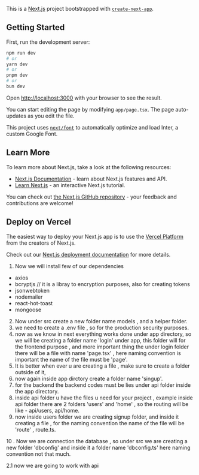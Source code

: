 This is a [Next.js](https://nextjs.org/) project bootstrapped with [`create-next-app`](https://github.com/vercel/next.js/tree/canary/packages/create-next-app).

## Getting Started

First, run the development server:

```bash
npm run dev
# or
yarn dev
# or
pnpm dev
# or
bun dev
```

Open [http://localhost:3000](http://localhost:3000) with your browser to see the result.

You can start editing the page by modifying `app/page.tsx`. The page auto-updates as you edit the file.

This project uses [`next/font`](https://nextjs.org/docs/basic-features/font-optimization) to automatically optimize and load Inter, a custom Google Font.

## Learn More

To learn more about Next.js, take a look at the following resources:

- [Next.js Documentation](https://nextjs.org/docs) - learn about Next.js features and API.
- [Learn Next.js](https://nextjs.org/learn) - an interactive Next.js tutorial.

You can check out [the Next.js GitHub repository](https://github.com/vercel/next.js/) - your feedback and contributions are welcome!

## Deploy on Vercel

The easiest way to deploy your Next.js app is to use the [Vercel Platform](https://vercel.com/new?utm_medium=default-template&filter=next.js&utm_source=create-next-app&utm_campaign=create-next-app-readme) from the creators of Next.js.

Check out our [Next.js deployment documentation](https://nextjs.org/docs/deployment) for more details.


1. Now we will install few of our dependencies 
- axios
- bcryptjs // it is a libray to encryption purposes, also for creating tokens
- jsonwebtoken
- nodemailer 
- react-hot-toast
- mongoose
2. Now under src create a new folder name models , and a helper folder.
3. we need to create a .env file , so for the production security purposes.
4. now as we know in next everything works done under app directory, so we will be creating a folder name 'login' under app, this folder will for the frontend purpose ,  and more important thing the under login folder there will be a file with name 'page.tsx' , here naming convention is important the name of the file must be 'page'.
5. It is better when ever u are creating a file , make sure to create a folder outside of it,
6. now again inside app dirctory create a folder name 'singup'.
7. for the backend the backend codes must be lies under api folder inside the app directory.
8. inside api folder u have the files u need for your project , example inside api folder there are 2 folders 'users' and 'home' , so the routing will be like - api/users, api/home.
9. now inside users folder we are creating signup folder, and inside it creating a file , for the naming convention  the name of the file will be 'route' , route.ts.

10 . Now we are connection the database , so under src we are creating a new folder 'dbconfig' and inside  it a folder name 'dbconfig.ts' here naming convention not that much. 


2.1 now we are going to work with api